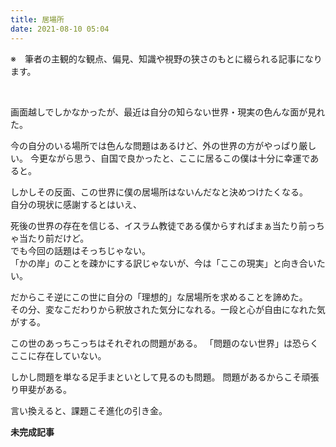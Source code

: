 ```yaml
---
title: 居場所
date: 2021-08-10 05:04
---
```


※　筆者の主観的な観点、偏見、知識や視野の狭さのもとに綴られる記事になります。

<br/>

画面越しでしかなかったが、最近は自分の知らない世界・現実の色んな面が見れた。

今の自分のいる場所では色んな問題はあるけど、外の世界の方がやっぱり厳しい。
今更ながら思う、自国で良かったと、ここに居るこの僕は十分に幸運であると。

しかしその反面、この世界に僕の居場所はないんだなと決めつけたくなる。  
自分の現状に感謝するとはいえ、

死後の世界の存在を信じる、イスラム教徒である僕からすればまぁ当たり前っちゃ当たり前だけど。  
でも今回の話題はそっちじゃない。  
「かの岸」のことを疎かにする訳じゃないが、今は「ここの現実」と向き合いたい。

だからこそ逆にこの世に自分の「理想的」な居場所を求めることを諦めた。  
その分、変なこだわりから釈放された気分になれる。一段と心が自由になれた気がする。

この世のあっちこっちはそれぞれの問題がある。
「問題のない世界」は恐らくここに存在していない。

しかし問題を単なる足手まといとして見るのも問題。
問題があるからこそ頑張り甲斐がある。

言い換えると、課題こそ進化の引き金。

**未完成記事**
